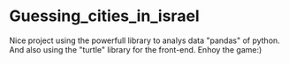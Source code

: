 # Guessing_cities_in_israel
Nice project using the powerfull library to analys data "pandas"
of python. And also using the "turtle" library for the front-end.
Enhoy the game:)
